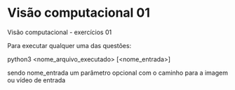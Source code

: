 # Visão computacional 01
Visão computacional - exercícios 01

Para executar qualquer uma das questões:

python3 <nome_arquivo_executado> [<nome_entrada>]

sendo nome_entrada um parâmetro opcional com o caminho para a imagem ou vídeo de entrada
